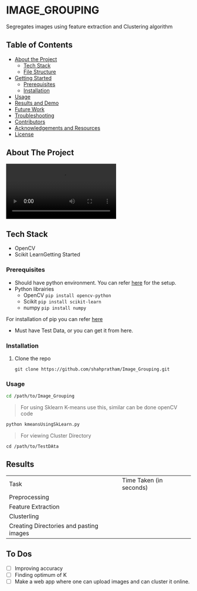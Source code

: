 # IMAGE_GROUPING

Segregates images using feature extraction and Clustering algorithm

## Table of Contents

- [About the Project](https://github.com/saharshleo/readmeTemplateEklavya20#about-the-project)
    - [Tech Stack](https://github.com/saharshleo/readmeTemplateEklavya20#tech-stack)
    - [File Structure](https://github.com/saharshleo/readmeTemplateEklavya20#file-structure)
- [Getting Started](https://github.com/saharshleo/readmeTemplateEklavya20#getting-started)
    - [Prerequisites](https://github.com/saharshleo/readmeTemplateEklavya20#prerequisites)
    - [Installation](https://github.com/saharshleo/readmeTemplateEklavya20#installation)
- [Usage](https://github.com/saharshleo/readmeTemplateEklavya20#usage)
- [Results and Demo](https://github.com/saharshleo/readmeTemplateEklavya20#results-and-demo)
- [Future Work](https://github.com/saharshleo/readmeTemplateEklavya20#future-work)
- [Troubleshooting](https://github.com/saharshleo/readmeTemplateEklavya20#troubleshooting)
- [Contributors](https://github.com/saharshleo/readmeTemplateEklavya20#contributors)
- [Acknowledgements and Resources](https://github.com/saharshleo/readmeTemplateEklavya20#acknowledgements-and-resources)
- [License](https://github.com/saharshleo/readmeTemplateEklavya20#license)

## About The Project
![Demo](Assets/demo.mp4)

## Tech Stack

- OpenCV
- Scikit LearnGetting Started

### Prerequisites

- Should have python environment. You can refer [here](https://www.tutorialspoint.com/python/python_environment.htm) for the setup.
- Python librairies
    - OpenCV `pip install opencv-python`
    - Scikit `pip install scikit-learn`
    - numpy `pip install numpy`

For installation of pip you can refer [here](https://www.geeksforgeeks.org/how-to-install-pip-on-windows/)

- Must have Test Data, or you can get it from here.

### Installation

1.  Clone the repo
    
    ```git
    git clone https://github.com/shahpratham/Image_Grouping.git
    ```
    

### Usage

```bash
cd /path/to/Image_Grouping
```

> For using Sklearn K-means use this, similar can be done openCV code

```python
python kmeansUsingSkLearn.py
```

> For viewing Cluster Directory

```
cd /path/to/TestDAta
```

## Results

|     |     |
| --- | --- |
| Task | Time Taken (in seconds) |
| Preprocessing |     |
| Feature Extraction |     |
| Clusterling |     |
| Creating Directories and pasting images |     |

## To Dos

- [ ] Improving accuracy
- [ ] Finding optimum of K
- [ ] Make a web app where one can upload images and can cluster it online.